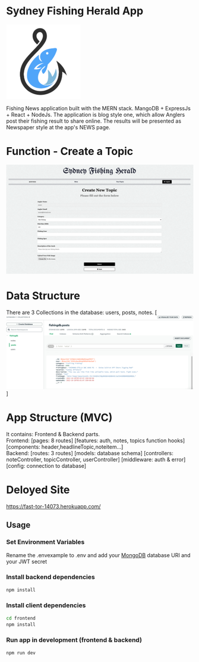 # Sydney Fishing Herald App

<img src="https://github.com/ansongu3d/sydneyFishHerald/blob/main/frontend/src/assets/sfh_logo.png " width="200" height="200">

Fishing News application built with the MERN stack.  MangoDB + ExpressJs + React + NodeJs.
The application is blog style one, which allow Anglers post their fishing result to share online.
The results will be presented as Newspaper style at the app's NEWS page.

# Function - Create a Topic

<img src="https://github.com/ansongu3d/sydneyFishHerald/blob/main/frontend/src/assets/Form.png" width="800">


# Data Structure
There are 3 Collections in the database: users, posts, notes.
[![data structure](https://github.com/ansongu3d/sydneyFishHerald/blob/main/frontend/src/assets/data%20structure.png)]

# App Structure (MVC)
It contains: Frontend & Backend parts.<br>
Frontend: [pages: 8 routes] [features: auth, notes, topics function hooks] [components: header,headlineTopic,noteitem...] <br>
Backend: [routes: 3 routes] [models: database schema] [controllers: noteController, topicController, userController]
 [middleware: auth & error] [config: connection to database]

# Deloyed Site
https://fast-tor-14073.herokuapp.com/

## Usage
 
### Set Environment Variables

Rename the .envexample to .env and add your [MongoDB](https://www.mongodb.com/) database URI and your JWT secret

### Install backend dependencies

```bash
npm install
```

### Install client dependencies

```bash
cd frontend
npm install
```

### Run app in development (frontend & backend)

```bash
npm run dev
```
